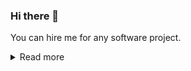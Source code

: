 ### Hi there 👋
You can hire me for any software project.
<details>
<summary>Read more</summary>

### I am offering...
- software development of any kind.
- code reviews.
- bug fixes and/or enhancements on existing projects.


### My strong suits are...
- Java (cross-platform server/app/web development)
- C/C++ (native application development)
- SQL (database design, development, and management)
- JavaScript/HTML/CSS (static/dynamic website development)

### About me
I started coding in 2019, thus got 4 years of coding experience (currently getting my bachelor's in computer science)
and can speak English, German, Portuguese, Türkish, and French.

You can view what I am working on right now on the [Roadmap](https://github.com/users/Osiris-Team/projects/1/views/1).

### Available contracts
- [Contract for development on Open-Source projects](https://github.com/Osiris-Team/Osiris-Team/blob/main/open_source_dev_contract.md)
</details>

